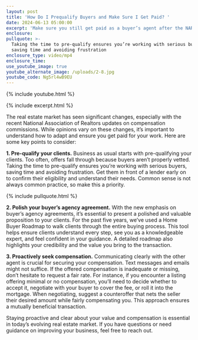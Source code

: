 ```yaml
---
layout: post
title: 'How Do I Prequalify Buyers and Make Sure I Get Paid? '
date: 2024-06-13 05:00:00
excerpt: 'Make sure you still get paid as a buyer’s agent after the NAR lawsuit. '
enclosure:
pullquote: >-
  Taking the time to pre-qualify ensures you’re working with serious buyers,
  saving time and avoiding frustration
enclosure_type: video/mp4
enclosure_time:
use_youtube_image: true
youtube_alternate_image: /uploads/2-8.jpg
youtube_code: Ng5rl4wB9EU
---
```

{% include youtube.html %}

{% include excerpt.html %}

The real estate market has seen significant changes, especially with the recent National Association of Realtors updates on compensation commissions. While opinions vary on these changes, it’s important to understand how to adapt and ensure you get paid for your work. Here are some key points to consider:

**1\. Pre-qualify your clients.** Business as usual starts with pre-qualifying your clients. Too often, offers fall through because buyers aren’t properly vetted. Taking the time to pre-qualify ensures you’re working with serious buyers, saving time and avoiding frustration. Get them in front of a lender early on to confirm their eligibility and understand their needs. Common sense is not always common practice, so make this a priority.

{% include pullquote.html %}

**2\. Polish your buyer’s agency agreement.** With the new emphasis on buyer’s agency agreements, it’s essential to present a polished and valuable proposition to your clients. For the past five years, we’ve used a Home Buyer Roadmap to walk clients through the entire buying process. This tool helps ensure clients understand every step, see you as a knowledgeable expert, and feel confident in your guidance. A detailed roadmap also highlights your credibility and the value you bring to the transaction.

**3\. Proactively seek compensation.** Communicating clearly with the other agent is crucial for securing your compensation. Text messages and emails might not suffice. If the offered compensation is inadequate or missing, don’t hesitate to request a fair rate. For instance, if you encounter a listing offering minimal or no compensation, you’ll need to decide whether to accept it, negotiate with your buyer to cover the fee, or roll it into the mortgage. When negotiating, suggest a counteroffer that nets the seller their desired amount while fairly compensating you. This approach ensures a mutually beneficial transaction.

Staying proactive and clear about your value and compensation is essential in today’s evolving real estate market. If you have questions or need guidance on improving your business, feel free to reach out.